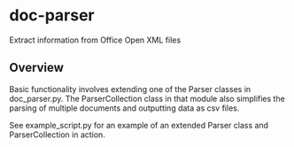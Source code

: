 # doc-parser
Extract information from Office Open XML files

## Overview
Basic functionality involves extending one of the Parser classes in doc_parser.py. The ParserCollection class in that module also simplifies the parsing of multiple documents and outputting data as csv files.

See example_script.py for an example of an extended Parser class and ParserCollection in action.
